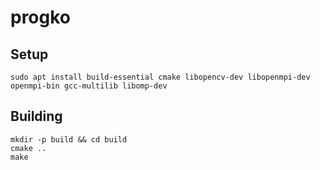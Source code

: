 # progko

## Setup

```shell
sudo apt install build-essential cmake libopencv-dev libopenmpi-dev openmpi-bin gcc-multilib libomp-dev
```

## Building

```shell
mkdir -p build && cd build
cmake ..
make
```

